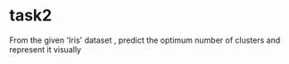 # task2
From the given 'Iris' dataset , predict the optimum number of clusters and represent it visually
